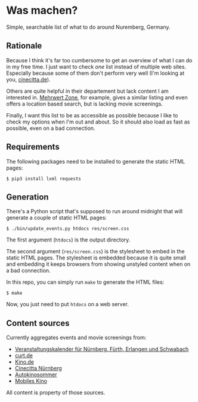 # Was machen?

Simple, searchable list of what to do around Nuremberg, Germany.

## Rationale

Because I think it's far too cumbersome to get an overview of what I can do
in my free time. I just want to check _one_ list instead of multiple web
sites. Especially because some of them don't perform very well (I'm looking
at you, [cinecitta.de](https://www.cinecitta.de)).

Others are quite helpful in their departement but lack content I am
interested in. [Mehrwert Zone](https://mwz.mobi/), for example, gives a
similar listing and even offers a location based search, but is lacking
movie screenings.

Finally, I want this list to be as accessible as possible because I like
to check my options when I'm out and about. So it should also load as fast
as possible, even on a bad connection.

## Requirements

The following packages need to be installed to generate the static HTML pages:

	$ pip3 install lxml requests

## Generation

There's a Python script that's supposed to run around midnight that will
generate a couple of static HTML pages:

	$ ./bin/update_events.py htdocs res/screen.css

The first argument (`htdocs`) is the output directory.

The second argument (`res/screen.css`) is the stylesheet to embed in the
static HTML pages. The stylesheet is embedded because it is quite small and
embedding it keeps browsers from showing unstyled content when on a bad
connection.

In this repo, you can simply run `make` to generate the HTML files:

	$ make

Now, you just need to put `htdocs` on a web server.

## Content sources

Currently aggregates events and movie screenings from:

* [Veranstaltungskalender für Nürnberg, Fürth, Erlangen und Schwabach](https://meineveranstaltungen.nuernberg.de)
* [curt.de](https://www.curt.de/nbg/)
* [Kino.de](https://www.kino.de/)
* [Cinecitta Nürnberg](https://www.cinecitta.de/)
* [Autokinosommer](https://autokinosommer.de/)
* [Mobiles Kino](https://www.mobileskino.de/)

All content is property of those sources.
